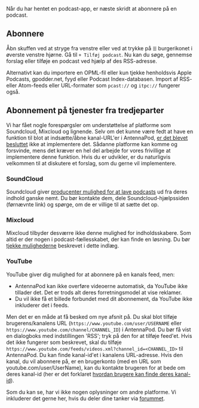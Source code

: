 Når du har hentet en podcast-app, er næste skridt at abonnere på en podcast.

## Abonnere

Åbn skuffen ved at stryge fra venstre eller ved at trykke på `☰` burgerikonet i
øverste venstre hjørne. Gå til `+ Tilføj podcast`. Nu kan du søge, gennemse
forslag eller tilføje en podcast ved hjælp af des RSS-adresse.

Alternativt kan du importere en OPML-fil eller kun tjekke henholdsvis Apple
Podcasts, gpodder.net, fyyd eller Podcast Index-databasen. Import af RSS- eller
Atom-feeds eller URL-formater som `pcast://` og `itpc://` fungerer også.

## Abonnement på tjenester fra tredjeparter

Vi har fået nogle forespørgsler om understøttelse af platforme som Soundcloud,
Mixcloud og lignende. Selv om det kunne være fedt at have en funktion til blot
at indsætte/åbne kanal-URL'er i AntennaPod, [er det blevet
besluttet](https://github.com/AntennaPod/AntennaPod/issues/1297) ikke at
implementere det. Sådanne platforme kan komme og forsvinde, mens det kræver en
hel del arbejde for vores frivillige at implementere denne funktion. Hvis du er
udvikler, er du naturligvis velkommen til at diskutere et forslag, som du gerne
vil implementere.

### SoundCloud

Soundcloud giver [producenter mulighed for at lave
podcasts](https://help.soundcloud.com/hc/en-us/articles/115003451347-Adding-tracks-to-your-RSS-feed)
ud fra deres indhold ganske nemt. Du bør kontakte dem, dele
Soundcloud-hjælpssiden (førnævnte link) og spørge, om de er villige til at sætte
det op.

### Mixcloud

Mixcloud tilbyder desværre ikke denne mulighed for indholdsskabere. Som altid er
der nogen i podcast-fællesskabet, der kan finde en løsning. Du bør [tjekke
mulighederne](https://www.openparenthesis.org/2015/01/05/mixcloud-to-rss-with-enclosures)
beskrevet i dette indlæg.

### YouTube

YouTube giver dig mulighed for at abonnere på en kanals feed, men:

- AntennaPod kan ikke overføre videoerne automatisk, da YouTube ikke tillader
det. Det er trods alt deres forretningsmodel at vise reklamer.
- Du vil ikke få et billede forbundet med dit abonnement, da YouTube ikke
inkluderer det i feeds.

Men det er en måde at få besked om nye afsnit på. Du skal blot tilføje
brugerens/kanalens URL (`https://www.youtube.com/user/USERNAME` eller
`https://www.youtube.com/channel/CHANNEL_ID`) i AntennaPod. Du bør få vist en
dialogboks med indstillingen 'RSS'; tryk på den for at tilføje feed'et. Hvis det
ikke fungerer som beskrevet, skal du tilføje
`https://www.youtube.com/feeds/videos.xml?channel_id=<CHANNEL_ID>` til
AntennaPod. Du kan finde kanal-id'et i kanalens URL-adresse. Hvis den kanal, du
vil abonnere på, er en brugerkonto (med en URL som youtube.com/user/UserName),
kan du kontakte brugeren for at bede om deres kanal-id (her er det forklaret
[hvordan brugere kan finde deres
kanal-id](https://support.google.com/youtube/answer/3250431?hl=en)).

Som du kan se, har vi ikke nogen oplysninger om andre platforme. Vi inkluderer
det gerne her, hvis du deler dine tanker via
[forummet](https://forum.antennapod.org/).
